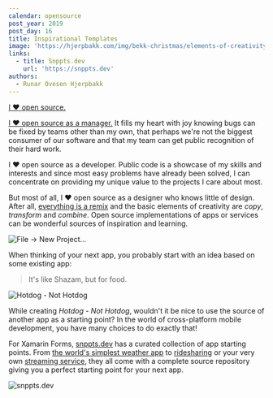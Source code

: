 ```yaml
---
calendar: opensource
post_year: 2019
post_day: 16
title: Inspirational Templates
image: 'https://hjerpbakk.com/img/bekk-christmas/elements-of-creativity2.jpg'
links:
  - title: Snppts.dev
    url: 'https://snppts.dev'
authors:
  - Runar Ovesen Hjerpbakk
---
```

[I ❤️ open source.](https://github.com/sankra)

[I ❤️ open source as a manager.](https://ben.balter.com/2015/11/23/why-open-source/) It fills my heart with joy knowing bugs can be fixed by teams other than my own, that perhaps we're not the biggest consumer of our software and that my team can get public recognition of their hard work.

I ❤️ open source as a developer. Public code is a showcase of my skills and interests and since most easy problems have already been solved, I can concentrate on providing my unique value to the projects I care about most.

But most of all, I ❤️ open source as a designer who knows little of design. After all, [everything is a remix](https://www.youtube.com/watch?v=zd-dqUuvLk4) and the basic elements of creativity are *copy*, *transform* and *combine*. Open source implementations of apps or services can be wonderful sources of inspiration and learning.

![File -> New Project...](https://hjerpbakk.com/img/bekk-christmas/file-new-project.jpg)

When thinking of your next app, you probably start with an idea based on some existing app:

> It's like Shazam, but for food.

![Hotdog - Not Hotdog](https://hjerpbakk.com/img/bekk-christmas/hotdog-not-hotdog.jpg)

While creating *Hotdog - Not Hotdog*, wouldn't it be nice to use the source of another app as a starting point? In the world of cross-platform mobile development, you have many choices to do exactly that!

For Xamarin Forms, [snppts.dev](https://snppts.dev/snippet/simplest-weather) has a curated collection of app starting points. From [the world's simplest weather app](https://snppts.dev/snippet/simplest-weather) to [ridesharing](https://snppts.dev/snippet/uber-clone) or your very own [streaming service](https://snppts.dev/snippet/netflix-clone), they all come with a complete source repository giving you a perfect starting point for your next app.

![snppts.dev](https://hjerpbakk.com/img/bekk-christmas/snppts.jpg)
